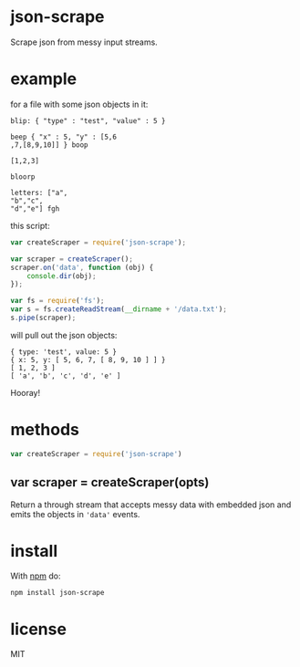 # json-scrape

Scrape json from messy input streams.

# example

for a file with some json objects in it:

```
blip: { "type" : "test", "value" : 5 }

beep { "x" : 5, "y" : [5,6
,7,[8,9,10]] } boop

[1,2,3]

bloorp

letters: ["a",
"b","c",
"d","e"] fgh
```

this script:

``` js
var createScraper = require('json-scrape');

var scraper = createScraper();
scraper.on('data', function (obj) {
    console.dir(obj);
});

var fs = require('fs');
var s = fs.createReadStream(__dirname + '/data.txt');
s.pipe(scraper);
```

will pull out the json objects:

```
{ type: 'test', value: 5 }
{ x: 5, y: [ 5, 6, 7, [ 8, 9, 10 ] ] }
[ 1, 2, 3 ]
[ 'a', 'b', 'c', 'd', 'e' ]
```

Hooray!

# methods

``` js
var createScraper = require('json-scrape')
```

## var scraper = createScraper(opts)

Return a through stream that accepts messy data with embedded json and emits
the objects in `'data'` events.

# install

With [npm](http://npmjs.org) do:

```
npm install json-scrape
```

# license

MIT
